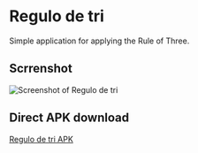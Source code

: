 # Regulo de tri
Simple application for applying the Rule of Three.

## Scrrenshot
![Screenshot of Regulo de tri](http://retujo.de/rdt/Regulo_de_tri.png "Screenshot")

## Direct APK download
[Regulo de tri APK](http://retujo.de/rdt/de.steinpfeffer.rdt.apk)

